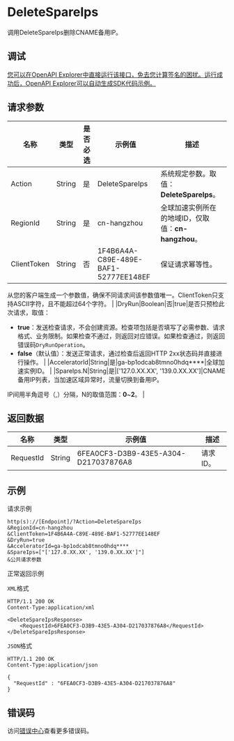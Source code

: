# DeleteSpareIps

调用DeleteSpareIps删除CNAME备用IP。

## 调试

[您可以在OpenAPI Explorer中直接运行该接口，免去您计算签名的困扰。运行成功后，OpenAPI Explorer可以自动生成SDK代码示例。](https://api.aliyun.com/#product=Ga&api=DeleteSpareIps&type=RPC&version=2019-11-20)

## 请求参数

|名称|类型|是否必选|示例值|描述|
|--|--|----|---|--|
|Action|String|是|DeleteSpareIps|系统规定参数。取值：**DeleteSpareIps**。 |
|RegionId|String|是|cn-hangzhou|全球加速实例所在的地域ID，仅取值：**cn-hangzhou**。 |
|ClientToken|String|否|1F4B6A4A-C89E-489E-BAF1-52777EE148EF|保证请求幂等性。

 从您的客户端生成一个参数值，确保不同请求间该参数值唯一。ClientToken只支持ASCII字符，且不能超过64个字符。 |
|DryRun|Boolean|否|true|是否只预检此次请求，取值：

 -   **true**：发送检查请求，不会创建资源。检查项包括是否填写了必需参数、请求格式、业务限制。如果检查不通过，则返回对应错误。如果检查通过，则返回错误码`DryRunOperation`。
-   **false**（默认值）：发送正常请求，通过检查后返回HTTP 2xx状态码并直接进行操作。 |
|AcceleratorId|String|是|ga-bp1odcab8tmno0hdq\*\*\*\*|全球加速实例ID。 |
|SpareIps.N|String|是|\['127.0.XX.XX', '139.0.XX.XX'\]|CNAME备用IP列表，当加速区域异常时，流量切换到备用IP。

 IP间用半角逗号（,）分隔，N的取值范围：**0**~**2**。 |

## 返回数据

|名称|类型|示例值|描述|
|--|--|---|--|
|RequestId|String|6FEA0CF3-D3B9-43E5-A304-D217037876A8|请求ID。 |

## 示例

请求示例

```
http(s)://[Endpoint]/?Action=DeleteSpareIps
&RegionId=cn-hangzhou
&ClientToken=1F4B6A4A-C89E-489E-BAF1-52777EE148EF
&DryRun=true
&AcceleratorId=ga-bp1odcab8tmno0hdq****
&SpareIps=["['127.0.XX.XX', '139.0.XX.XX']"]
&公共请求参数
```

正常返回示例

`XML`格式

```
HTTP/1.1 200 OK
Content-Type:application/xml

<DeleteSpareIpsResponse>
    <RequestId>6FEA0CF3-D3B9-43E5-A304-D217037876A8</RequestId>
</DeleteSpareIpsResponse>
```

`JSON`格式

```
HTTP/1.1 200 OK
Content-Type:application/json

{
  "RequestId" : "6FEA0CF3-D3B9-43E5-A304-D217037876A8"
}
```

## 错误码

访问[错误中心](https://error-center.alibabacloud.com/status/product/Ga)查看更多错误码。


